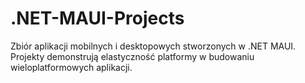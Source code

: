 # .NET-MAUI-Projects
Zbiór aplikacji mobilnych i desktopowych stworzonych w .NET MAUI. Projekty demonstrują elastyczność platformy w budowaniu wieloplatformowych aplikacji.
